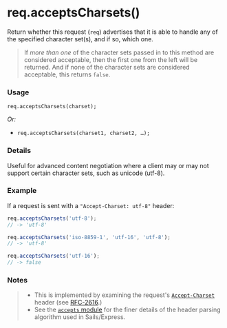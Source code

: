 # req.acceptsCharsets()

Return whether this request (`req`) advertises that it is able to handle any of the specified character set(s), and if so, which one.

> If _more than one_ of the character sets passed in to this method are considered acceptable, then the first one from the left will be returned.  And if none of the character sets are considered acceptable, this returns `false`.

### Usage

```usage
req.acceptsCharsets(charset);
```

_Or:_
+ `req.acceptsCharsets(charset1, charset2, …);`

### Details

Useful for advanced content negotiation where a client may or may not support certain character sets, such as unicode (utf-8).


### Example

If a request is sent with a `"Accept-Charset: utf-8"` header:

```js
req.acceptsCharsets('utf-8');
// -> 'utf-8'

req.acceptsCharsets('iso-8859-1', 'utf-16', 'utf-8');
// -> 'utf-8'

req.acceptsCharsets('utf-16');
// -> false
```

### Notes
> + This is implemented by examining the request's [`Accept-Charset`](https://developer.mozilla.org/en-US/docs/Web/HTTP/Headers/Accept-Charset) header (see [RFC-2616](http://www.w3.org/Protocols/rfc2616/rfc2616-sec14.html#sec14.2).)
> + See the [`accepts` module](https://www.npmjs.com/package/accepts) for the finer details of the header parsing algorithm used in Sails/Express.





<docmeta name="displayName" value="req.acceptsCharsets()">
<docmeta name="pageType" value="method">
